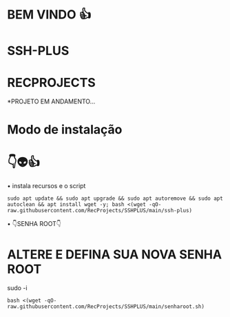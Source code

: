 # BEM VINDO 👍

# SSH-PLUS

# RECPROJECTS

*PROJETO EM ANDAMENTO...

# Modo de instalação

# 👇👽👍

• instala recursos e o script
```
sudo apt update && sudo apt upgrade && sudo apt autoremove && sudo apt autoclean && apt install wget -y; bash <(wget -qO- raw.githubusercontent.com/RecProjects/SSHPLUS/main/ssh-plus)
```

• 👇SENHA ROOT👇

# ALTERE E DEFINA SUA NOVA SENHA ROOT 

sudo -i
```
bash <(wget -qO- raw.githubusercontent.com/RecProjects/SSHPLUS/main/senharoot.sh)
```